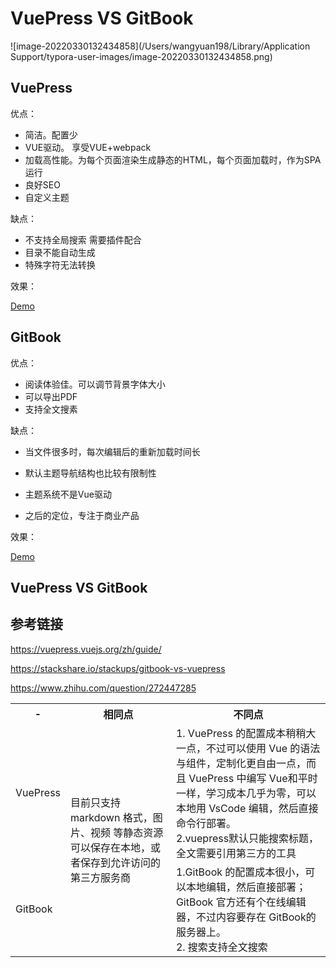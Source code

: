 # VuePress  VS GitBook

![image-20220330132434858](/Users/wangyuan198/Library/Application Support/typora-user-images/image-20220330132434858.png)

## VuePress

优点：

+ 简洁。配置少
+ VUE驱动。 享受VUE+webpack
+ 加载高性能。为每个页面渲染生成静态的HTML，每个页面加载时，作为SPA运行
+ 良好SEO
+ 自定义主题

缺点：

+ 不支持全局搜索 需要插件配合
+ 目录不能自动生成
+ 特殊字符无法转换

效果：

[Demo](https://wang9977.github.io/note/#/)



## GitBook

优点：

+ 阅读体验佳。可以调节背景字体大小
+ 可以导出PDF
+ 支持全文搜素

缺点：

+ 当文件很多时，每次编辑后的重新加载时间长

+ 默认主题导航结构也比较有限制性
+ 主题系统不是Vue驱动
+ 之后的定位，专注于商业产品 

效果：

[Demo](https://491988016.gitbook.io/notes/css/css-weight)





## VuePress VS GitBook

<table>
    <tr>
        <th>-</th><th>相同点</th><th>不同点</th>
    </tr>
    <tr>
        <td >VuePress</td><td rowspan="2">目前只支持 markdown 格式，图片、视频 等静态资源可以保存在本地，或者保存到允许访问的第三方服务商</td><td>1. VuePress 的配置成本稍稍大一点，不过可以使用 Vue 的语法与组件，定制化更自由一点，而且 VuePress 中编写 Vue和平时一样，学习成本几乎为零，可以本地用 VsCode 编辑，然后直接命令行部署。<br>
      2.vuepress默认只能搜索标题，全文需要引用第三方的工具
      </td>
    </tr>
    <tr>
        <td>GitBook</td><td>1.GitBook 的配置成本很小，可以本地编辑，然后直接部署；GitBook 官方还有个在线编辑器，不过内容要存在 GitBook的服务器上。<br>
      2. 搜索支持全文搜索
      </td>
    </tr>



## 参考链接

https://vuepress.vuejs.org/zh/guide/

https://stackshare.io/stackups/gitbook-vs-vuepress

https://www.zhihu.com/question/272447285





